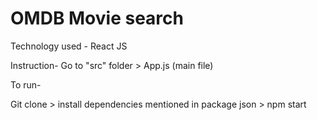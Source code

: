 # OMDB Movie search 


Technology used - React JS

Instruction-
Go to "src" folder > App.js (main file)

To run-

Git clone > install dependencies mentioned in package json > npm start


